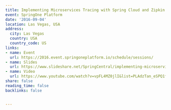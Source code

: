 ```yaml
---
title: Implementing Microservices Tracing with Spring Cloud and Zipkin
event: SpringOne Platform
date: '2016-09-04'
location: Las Vegas, USA
address:
  city: Las Vegas
  country: USA
  country_code: US
links:
- name: Event
  url: https://2016.event.springoneplatform.io/schedule/sessions/
- name: Slides
  url: https://www.slideshare.net/SpringCentral/implementing-microservices-tracing-with-spring-cloud-and-zipkin
- name: Video
  url: https://www.youtube.com/watch?v=vpFL4MZ0jlI&list=PLAdzTan_eSPQ1fuLSBhyB4eEZF7JQM0Mx&index=139
share: false
reading_time: false
backlinks: false


---
```

